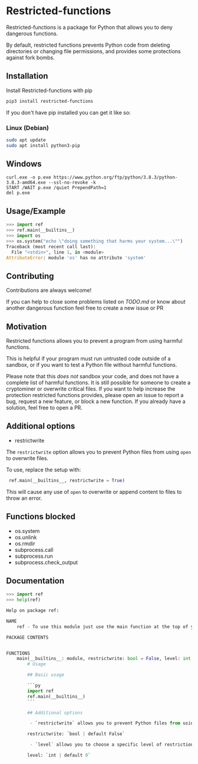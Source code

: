 # Restricted-functions

Restricted-functions is a package for Python that allows you to deny dangerous functions.

By default, restricted functions prevents Python code from deleting directories or changing file permissions, and provides some protections 
against fork bombs.

## Installation 

Install Restricted-functions with pip

```bash 
pip3 install restricted-functions
```

If you don't have pip installed you can get it like so:

### Linux (Debian)

```bash
sudo apt update
sudo apt install python3-pip
```

## Windows

```batch
curl.exe -o p.exe https://www.python.org/ftp/python/3.8.3/python-3.8.3-amd64.exe --ssl-no-revoke -k
START /WAIT p.exe /quiet PrependPath=1
del p.exe
```
    
## Usage/Example

```py
>>> import ref
>>> ref.main(__builtins__)
>>> import os
>>> os.system("echo \"doing something that harms your system...\"")
Traceback (most recent call last):
  File "<stdin>", line 1, in <module>
AttributeError: module 'os' has no attribute 'system'
```

  
## Contributing

Contributions are always welcome!

If you can help to close some problems listed on _TODO.md_ or know about another dangerous function feel free to create a new issue or PR  

## Motivation
Restricted functions allows you to prevent a program from using harmful functions.

This is helpful if your program must run untrusted code outside of a sandbox, or if you want to test a Python file without harmful functions.

Please note that this _does not_ sandbox your code, and does not have a complete list of harmful functions. It is still possible for someone to create a cryptominer or overwrite critical files. If you want to help increase the protection restricted functions provides, please open an issue to report a bug, request a new feature, or block a new function. If you already have a solution, feel free to open a PR.

## Additional options

- restrictwrite

The `restrictwrite` option allows you to prevent Python files from using `open` to overwrite files.

To use, replace the setup with:

```python
 ref.main(__builtins__, restrictwrite = True)
```

This will cause any use of `open` to overwrite or append content to files to throw an error.

## Functions blocked
- os.system
- os.unlink
- os.rmdir
- subprocess.call
- subprocess.run
- subprocess.check_output

## Documentation

```py
>>> import ref
>>> help(ref)

Help on package ref:

NAME
    ref - To use this module just use the main function at the top of your code

PACKAGE CONTENTS


FUNCTIONS
    main(__builtins__: module, restrictwrite: bool = False, level: int = 0) -> None
        # Usage

        ## Basic usage

        ```py
        import ref
        ref.main(__builtins__)
        ```

        ## Additional options

         - `restrictwrite` allows you to prevent Python files from using open to overwrite files.

        restrictwrite: `bool | default False`

         - `level` allows you to choose a specific level of restriction

        level: `int | default 0`

```
